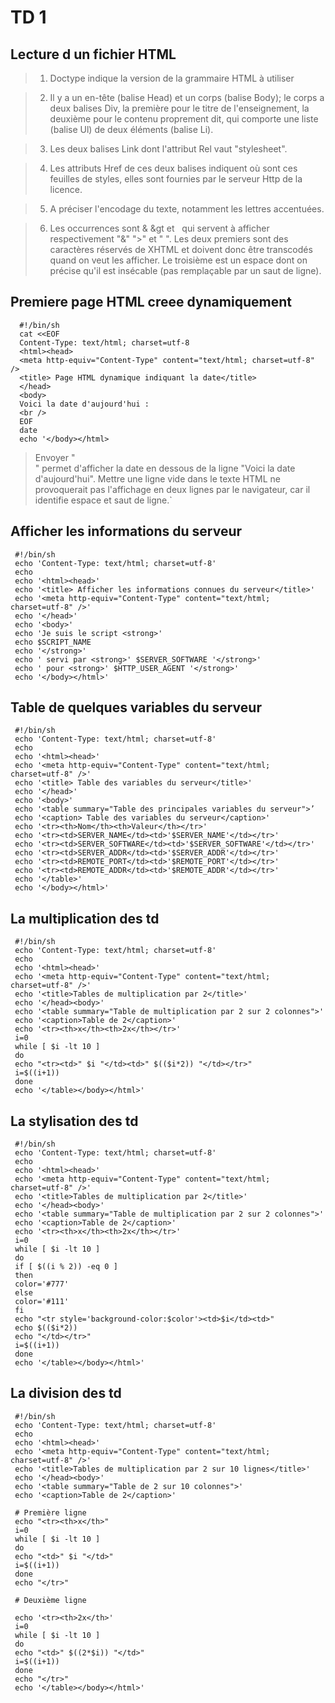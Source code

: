 TD 1
====

Lecture d un fichier HTML
-------------------------

> 1. Doctype indique la version de la grammaire HTML à utiliser

> 2. Il y a un en-tête (balise Head) et un corps (balise Body); 
>    le corps a deux balises Div, la première pour le titre de l'enseignement,
>    la deuxième pour le contenu proprement dit,
>    qui comporte une liste (balise Ul) de deux éléments (balise Li).

> 3. Les deux balises Link dont l'attribut Rel vaut "stylesheet".

> 4. Les attributs Href de ces deux balises indiquent où sont ces feuilles de styles,
>    elles sont fournies par le serveur Http de la licence.

> 5. A préciser l'encodage du texte, notamment les lettres accentuées.

> 6. Les occurrences sont &amp; &gt et &nbsp;
>    qui servent à afficher respectivement "&" ">" et " ". 
>    Les deux premiers sont des caractères réservés de XHTML
>    et doivent donc être transcodés quand on veut les afficher.
>    Le troisième est un espace dont on précise qu'il est insécable
>    (pas remplaçable par un saut de ligne).

Premiere page HTML creee dynamiquement
--------------------------------------

      #!/bin/sh
      cat <<EOF
      Content-Type: text/html; charset=utf-8
      <html><head>
      <meta http-equiv="Content-Type" content="text/html; charset=utf-8" />
      <title> Page HTML dynamique indiquant la date</title>
      </head>
      <body>
      Voici la date d'aujourd'hui :
      <br />
      EOF
      date
      echo '</body></html>

> Envoyer "<br />" permet d'afficher la date en dessous de la ligne
> "Voici la date d'aujourd'hui".
> Mettre une ligne vide dans le texte HTML 
> ne provoquerait pas l'affichage en deux lignes par le navigateur,
> car il identifie espace et saut de ligne.`

Afficher les informations du serveur
------------------------------------

     #!/bin/sh 
     echo 'Content-Type: text/html; charset=utf-8'
     echo
     echo '<html><head>'
     echo '<title> Afficher les informations connues du serveur</title>'
     echo '<meta http-equiv="Content-Type" content="text/html; charset=utf-8" />'
     echo '</head>'
     echo '<body>'
     echo 'Je suis le script <strong>' 
     echo $SCRIPT_NAME 
     echo '</strong>'
     echo ' servi par <strong>' $SERVER_SOFTWARE '</strong>'
     echo ' pour <strong>' $HTTP_USER_AGENT '</strong>'
     echo '</body></html>'

Table de quelques variables du serveur
--------------------------------------

     #!/bin/sh 
     echo 'Content-Type: text/html; charset=utf-8'
     echo
     echo '<html><head>'
     echo '<meta http-equiv="Content-Type" content="text/html; charset=utf-8" />'
     echo '<title> Table des variables du serveur</title>'
     echo '</head>'
     echo '<body>'
     echo '<table summary="Table des principales variables du serveur">’ 
     echo '<caption> Table des variables du serveur</caption>'
     echo '<tr><th>Nom</th><th>Valeur</th></tr>'
     echo '<tr><td>SERVER_NAME</td><td>'$SERVER_NAME'</td></tr>'
     echo '<tr><td>SERVER_SOFTWARE</td><td>'$SERVER_SOFTWARE'</td></tr>'
     echo '<tr><td>SERVER_ADDR</td><td>'$SERVER_ADDR'</td></tr>'
     echo '<tr><td>REMOTE_PORT</td><td>'$REMOTE_PORT'</td></tr>'
     echo '<tr><td>REMOTE_ADDR</td><td>'$REMOTE_ADDR'</td></tr>'
     echo '</table>' 
     echo '</body></html>'

La multiplication des td
------------------------

     #!/bin/sh 
     echo 'Content-Type: text/html; charset=utf-8'
     echo
     echo '<html><head>'
     echo '<meta http-equiv="Content-Type" content="text/html; charset=utf-8" />'
     echo '<title>Tables de multiplication par 2</title>'
     echo '</head><body>' 
     echo '<table summary="Table de multiplication par 2 sur 2 colonnes">'
     echo '<caption>Table de 2</caption>'
     echo '<tr><th>x</th><th>2x</th></tr>'
     i=0
     while [ $i -lt 10 ]
     do
     echo "<tr><td>" $i "</td><td>" $(($i*2)) "</td></tr>" 
     i=$((i+1))
     done
     echo '</table></body></html>'

La stylisation des td
---------------------

     #!/bin/sh 
     echo 'Content-Type: text/html; charset=utf-8'
     echo
     echo '<html><head>'
     echo '<meta http-equiv="Content-Type" content="text/html; charset=utf-8" />'
     echo '<title>Tables de multiplication par 2</title>'
     echo '</head><body>' 
     echo '<table summary="Table de multiplication par 2 sur 2 colonnes">'
     echo '<caption>Table de 2</caption>'
     echo '<tr><th>x</th><th>2x</th></tr>'
     i=0
     while [ $i -lt 10 ]
     do
     if [ $((i % 2)) -eq 0 ]
     then
     color='#777'
     else
     color='#111'
     fi
     echo "<tr style='background-color:$color'><td>$i</td><td>" 
     echo $(($i*2))
     echo "</td></tr>" 
     i=$((i+1))
     done
     echo '</table></body></html>'

La division des td
------------------

     #!/bin/sh 
     echo 'Content-Type: text/html; charset=utf-8'
     echo
     echo '<html><head>'
     echo '<meta http-equiv="Content-Type" content="text/html; charset=utf-8" />'
     echo '<title>Tables de multiplication par 2 sur 10 lignes</title>'
     echo '</head><body>' 
     echo '<table summary="Table de 2 sur 10 colonnes">'
     echo '<caption>Table de 2</caption>'

     # Première ligne
     echo "<tr><th>x</th>"
     i=0
     while [ $i -lt 10 ]
     do
     echo "<td>" $i "</td>"
     i=$((i+1))
     done
     echo "</tr>"

     # Deuxième ligne

     echo '<tr><th>2x</th>'
     i=0
     while [ $i -lt 10 ]
     do
     echo "<td>" $((2*$i)) "</td>"
     i=$((i+1))
     done
     echo "</tr>"
     echo '</table></body></html>'
